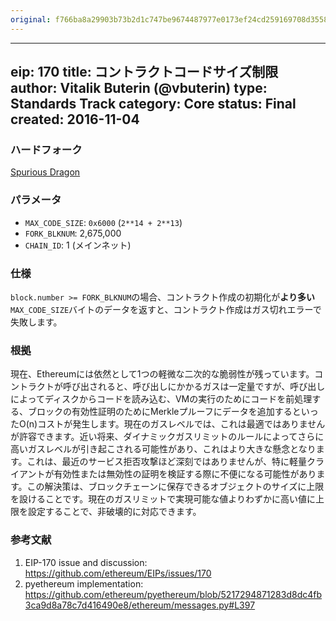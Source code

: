 ```yaml
---
original: f766ba8a29903b73b2d1c747be9674487977e0173ef24cd259169708d3558242
---
```


---
eip: 170
title: コントラクトコードサイズ制限
author: Vitalik Buterin (@vbuterin)
type: Standards Track
category: Core
status: Final
created: 2016-11-04
---

### ハードフォーク
[Spurious Dragon](./eip-607.md)

### パラメータ
- `MAX_CODE_SIZE`: `0x6000` (`2**14 + 2**13`)
- `FORK_BLKNUM`: 2,675,000
- `CHAIN_ID`: 1 (メインネット)

### 仕様

`block.number >= FORK_BLKNUM`の場合、コントラクト作成の初期化が**より多い**`MAX_CODE_SIZE`バイトのデータを返すと、コントラクト作成はガス切れエラーで失敗します。

### 根拠

現在、Ethereumには依然として1つの軽微な二次的な脆弱性が残っています。コントラクトが呼び出されると、呼び出しにかかるガスは一定量ですが、呼び出しによってディスクからコードを読み込む、VMの実行のためにコードを前処理する、ブロックの有効性証明のためにMerkleプルーフにデータを追加するといったO(n)コストが発生します。現在のガスレベルでは、これは最適ではありませんが許容できます。近い将来、ダイナミックガスリミットのルールによってさらに高いガスレベルが引き起こされる可能性があり、これはより大きな懸念となります。これは、最近のサービス拒否攻撃ほど深刻ではありませんが、特に軽量クライアントが有効性または無効性の証明を検証する際に不便になる可能性があります。この解決策は、ブロックチェーンに保存できるオブジェクトのサイズに上限を設けることです。現在のガスリミットで実現可能な値よりわずかに高い値に上限を設定することで、非破壊的に対応できます。

### 参考文献

1. EIP-170 issue and discussion: https://github.com/ethereum/EIPs/issues/170
2. pyethereum implementation: https://github.com/ethereum/pyethereum/blob/5217294871283d8dc4fb3ca9d8a78c7d416490e8/ethereum/messages.py#L397
